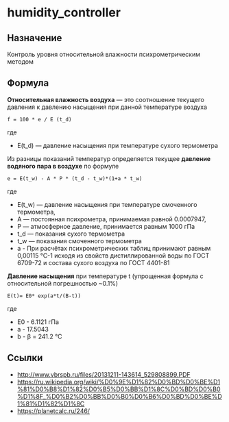# humidity_controller
## Назначение 
Контроль уровня относительной влажности психрометрическим методом

## Формула
**Относительная влажность воздуха** — это соотношение текущего давления к давлению насыщения при данной температуре воздуха

```
f = 100 * e / E (t_d)
```

где
* E(t_d) — давление насыщения при температуре сухого термометра

Из разницы показаний температур определяется текущее **давление водяного пара в воздухе** по формуле

```
e = E(t_w) - A * P * (t_d - t_w)*(1+a * t_w)
```

где 
* E(t_w) — давление насыщения при температуре смоченного термометра,
* A — постоянная психрометра, принимаемая равной 0.0007947,
* P — атмосферное давление, принимается равным 1000 гПа
* t_d — показания сухого термометра
* t_w — показания смоченного термометра
* a - При расчётах психрометрических таблиц принимают равным 0,00115 °C-1 исходя из свойств
дистиллированной воды по ГОСТ 6709-72 и состава сухого воздуха по ГОСТ 4401-81 

**Давление насыщения** при температуре t (упрощенная формула с относительной погрешностью ~0.1%)

```
E(t)= E0* exp(a*t/(B-t))
```

где
* E0 - 6.1121 гПа
* a - 17.5043
* b - β = 241.2 °C 



## Ссылки
* http://www.vbrspb.ru/files/20131211-143614_529808899.PDF
* https://ru.wikipedia.org/wiki/%D0%9E%D1%82%D0%BD%D0%BE%D1%81%D0%B8%D1%82%D0%B5%D0%BB%D1%8C%D0%BD%D0%B0%D1%8F_%D0%B2%D0%BB%D0%B0%D0%B6%D0%BD%D0%BE%D1%81%D1%82%D1%8C
* https://planetcalc.ru/246/
